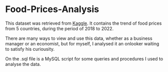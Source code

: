 # Food-Prices-Analysis

This dataset was retrieved from [Kaggle](https://www.kaggle.com/datasets/sumangoda/food-prices). It contains the trend of food prices from 5 countries, during the period of 2018 to 2022.

There are many ways to view and use this data, whether as a business manager or an economist, but for myself, I analysed it an onlooker waiting to satisfy his curiousity.

On the .sql file is a MySQL script for some queries and procedures I used to analyse the data.
